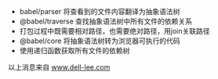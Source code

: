 - babel/parser 将查看到的文件内容翻译为抽象语法树
- @babel/traverse 查找抽象语法树中所有文件的依赖关系
- 打包过程中既需要相对路径，也需要绝对路径，用join关联路径
- @babel/core 将抽象语法树转为浏览器可执行的代码
- 使用递归函数获取所有文件的依赖树

以上消息来自 www.dell-lee.com